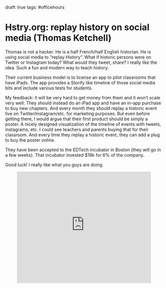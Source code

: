 draft: true
tags: #officehours

# Hstry.org: replay history on social media  (Thomas Ketchell)
Thomas is not a hacker. He is a half French/half English historian. He is using social media to “replay History”. What if historic persons were on Twitter or Instagram today? What would they tweet, share? I really like the idea. Such a fun and modern way to teach history. 

Their current business model is to license an app to pilot classrooms that have iPads. The app provides a Storify like timeline of those social media bits and include various tests for students. 

My feedback: it will be very hard to get money from them and it won’t scale very well. They should instead do an iPad app and have an in-app purchase to buy new chapters. And every month they should replay a historic event live on Twitter/Instagram/etc. for marketing purposes. But even before getting there, I would argue that their first product should be simply a poster. A nicely designed visualization of the timeline of events with tweets, instagrams, etc. I could see teachers and parents buying that for their classroom. And every time they replay a historic event, they can add a plug to buy the poster online. 

They have been accepted to the EDTech incubator in Boston (they will go in a few weeks). That incubator invested $18k for 6% of the company.

Good luck! I really like what you guys are doing.

<center><iframe src="http://www.slideshare.net/slideshow/embed_code/28091942" width="427" height="356" frameborder="0" marginwidth="0" marginheight="0" scrolling="no" style="border:1px solid #CCC; border-width:1px 1px 0; margin-bottom:5px; max-width: 100%;" allowfullscreen> </iframe> </center>

